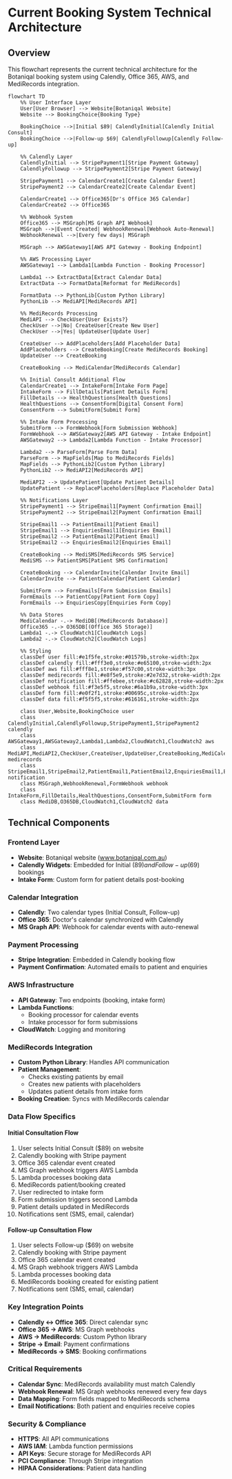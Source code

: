 # Current Booking System Technical Architecture

## Overview
This flowchart represents the current technical architecture for the Botaniqal booking system using Calendly, Office 365, AWS, and MediRecords integration.

```mermaid
flowchart TD
    %% User Interface Layer
    User[User Browser] --> Website[Botaniqal Website]
    Website --> BookingChoice{Booking Type}
    
    BookingChoice -->|Initial $89| CalendlyInitial[Calendly Initial Consult]
    BookingChoice -->|Follow-up $69| CalendlyFollowup[Calendly Follow-up]
    
    %% Calendly Layer
    CalendlyInitial --> StripePayment1[Stripe Payment Gateway]
    CalendlyFollowup --> StripePayment2[Stripe Payment Gateway]
    
    StripePayment1 --> CalendarCreate1[Create Calendar Event]
    StripePayment2 --> CalendarCreate2[Create Calendar Event]
    
    CalendarCreate1 --> Office365[Dr's Office 365 Calendar]
    CalendarCreate2 --> Office365
    
    %% Webhook System
    Office365 --> MSGraph[MS Graph API Webhook]
    MSGraph -->|Event Created| WebhookRenewal[Webhook Auto-Renewal]
    WebhookRenewal -->|Every few days| MSGraph
    
    MSGraph --> AWSGateway1[AWS API Gateway - Booking Endpoint]
    
    %% AWS Processing Layer
    AWSGateway1 --> Lambda1[Lambda Function - Booking Processor]
    
    Lambda1 --> ExtractData[Extract Calendar Data]
    ExtractData --> FormatData[Reformat for MediRecords]
    
    FormatData --> PythonLib[Custom Python Library]
    PythonLib --> MediAPI[MediRecords API]
    
    %% MediRecords Processing
    MediAPI --> CheckUser{User Exists?}
    CheckUser -->|No| CreateUser[Create New User]
    CheckUser -->|Yes| UpdateUser[Update User]
    
    CreateUser --> AddPlaceholders[Add Placeholder Data]
    AddPlaceholders --> CreateBooking[Create MediRecords Booking]
    UpdateUser --> CreateBooking
    
    CreateBooking --> MediCalendar[MediRecords Calendar]
    
    %% Initial Consult Additional Flow
    CalendarCreate1 --> IntakeForm[Intake Form Page]
    IntakeForm --> FillDetails[Patient Details Form]
    FillDetails --> HealthQuestions[Health Questions]
    HealthQuestions --> ConsentForm[Digital Consent Form]
    ConsentForm --> SubmitForm[Submit Form]
    
    %% Intake Form Processing
    SubmitForm --> FormWebhook[Form Submission Webhook]
    FormWebhook --> AWSGateway2[AWS API Gateway - Intake Endpoint]
    AWSGateway2 --> Lambda2[Lambda Function - Intake Processor]
    
    Lambda2 --> ParseForm[Parse Form Data]
    ParseForm --> MapFields[Map to MediRecords Fields]
    MapFields --> PythonLib2[Custom Python Library]
    PythonLib2 --> MediAPI2[MediRecords API]
    
    MediAPI2 --> UpdatePatient[Update Patient Details]
    UpdatePatient --> ReplacePlaceholders[Replace Placeholder Data]
    
    %% Notifications Layer
    StripePayment1 --> StripeEmail1[Payment Confirmation Email]
    StripePayment2 --> StripeEmail2[Payment Confirmation Email]
    
    StripeEmail1 --> PatientEmail1[Patient Email]
    StripeEmail1 --> EnquiriesEmail1[Enquiries Email]
    StripeEmail2 --> PatientEmail2[Patient Email]
    StripeEmail2 --> EnquiriesEmail2[Enquiries Email]
    
    CreateBooking --> MediSMS[MediRecords SMS Service]
    MediSMS --> PatientSMS[Patient SMS Confirmation]
    
    CreateBooking --> CalendarInvite[Calendar Invite Email]
    CalendarInvite --> PatientCalendar[Patient Calendar]
    
    SubmitForm --> FormEmails[Form Submission Emails]
    FormEmails --> PatientCopy[Patient Form Copy]
    FormEmails --> EnquiriesCopy[Enquiries Form Copy]
    
    %% Data Stores
    MediCalendar -.-> MediDB[(MediRecords Database)]
    Office365 -.-> O365DB[(Office 365 Storage)]
    Lambda1 -.-> CloudWatch1[CloudWatch Logs]
    Lambda2 -.-> CloudWatch2[CloudWatch Logs]
    
    %% Styling
    classDef user fill:#e1f5fe,stroke:#01579b,stroke-width:2px
    classDef calendly fill:#fff3e0,stroke:#e65100,stroke-width:2px
    classDef aws fill:#fff8e1,stroke:#f57c00,stroke-width:3px
    classDef medirecords fill:#e8f5e9,stroke:#2e7d32,stroke-width:2px
    classDef notification fill:#ffebee,stroke:#c62828,stroke-width:2px
    classDef webhook fill:#f3e5f5,stroke:#6a1b9a,stroke-width:3px
    classDef form fill:#e0f2f1,stroke:#00695c,stroke-width:2px
    classDef data fill:#f5f5f5,stroke:#616161,stroke-width:2px
    
    class User,Website,BookingChoice user
    class CalendlyInitial,CalendlyFollowup,StripePayment1,StripePayment2 calendly
    class AWSGateway1,AWSGateway2,Lambda1,Lambda2,CloudWatch1,CloudWatch2 aws
    class MediAPI,MediAPI2,CheckUser,CreateUser,UpdateUser,CreateBooking,MediCalendar,UpdatePatient medirecords
    class StripeEmail1,StripeEmail2,PatientEmail1,PatientEmail2,EnquiriesEmail1,EnquiriesEmail2,MediSMS,PatientSMS,CalendarInvite,FormEmails notification
    class MSGraph,WebhookRenewal,FormWebhook webhook
    class IntakeForm,FillDetails,HealthQuestions,ConsentForm,SubmitForm form
    class MediDB,O365DB,CloudWatch1,CloudWatch2 data
```

## Technical Components

### Frontend Layer
- **Website**: Botaniqal website (www.botaniqal.com.au)
- **Calendly Widgets**: Embedded for Initial ($89) and Follow-up ($69) bookings
- **Intake Form**: Custom form for patient details post-booking

### Calendar Integration
- **Calendly**: Two calendar types (Initial Consult, Follow-up)
- **Office 365**: Doctor's calendar synchronized with Calendly
- **MS Graph API**: Webhook for calendar events with auto-renewal

### Payment Processing
- **Stripe Integration**: Embedded in Calendly booking flow
- **Payment Confirmation**: Automated emails to patient and enquiries

### AWS Infrastructure
- **API Gateway**: Two endpoints (booking, intake form)
- **Lambda Functions**: 
  - Booking processor for calendar events
  - Intake processor for form submissions
- **CloudWatch**: Logging and monitoring

### MediRecords Integration
- **Custom Python Library**: Handles API communication
- **Patient Management**: 
  - Checks existing patients by email
  - Creates new patients with placeholders
  - Updates patient details from intake form
- **Booking Creation**: Syncs with MediRecords calendar

### Data Flow Specifics

#### Initial Consultation Flow
1. User selects Initial Consult ($89) on website
2. Calendly booking with Stripe payment
3. Office 365 calendar event created
4. MS Graph webhook triggers AWS Lambda
5. Lambda processes booking data
6. MediRecords patient/booking created
7. User redirected to intake form
8. Form submission triggers second Lambda
9. Patient details updated in MediRecords
10. Notifications sent (SMS, email, calendar)

#### Follow-up Consultation Flow
1. User selects Follow-up ($69) on website
2. Calendly booking with Stripe payment
3. Office 365 calendar event created
4. MS Graph webhook triggers AWS Lambda
5. Lambda processes booking data
6. MediRecords booking created for existing patient
7. Notifications sent (SMS, email, calendar)

### Key Integration Points
- **Calendly ↔ Office 365**: Direct calendar sync
- **Office 365 → AWS**: MS Graph webhooks
- **AWS → MediRecords**: Custom Python library
- **Stripe → Email**: Payment confirmations
- **MediRecords → SMS**: Booking confirmations

### Critical Requirements
- **Calendar Sync**: MediRecords availability must match Calendly
- **Webhook Renewal**: MS Graph webhooks renewed every few days
- **Data Mapping**: Form fields mapped to MediRecords schema
- **Email Notifications**: Both patient and enquiries receive copies

### Security & Compliance
- **HTTPS**: All API communications
- **AWS IAM**: Lambda function permissions
- **API Keys**: Secure storage for MediRecords API
- **PCI Compliance**: Through Stripe integration
- **HIPAA Considerations**: Patient data handling